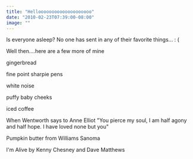 ```yaml
---
title: "Helloooooooooooooooooooo"
date: "2010-02-23T07:39:00-08:00"
image: ""
---
```


Is everyone asleep? No one has sent in any of their favorite things... : (

Well then....here are a few more of mine

gingerbread 

fine point sharpie pens

white noise

puffy baby cheeks

iced coffee

When Wentworth says to Anne Elliot "You pierce my soul, I am half agony and half hope. I have loved none but you"

Pumpkin butter from Williams Sanoma

I'm Alive by Kenny Chesney and Dave Matthews